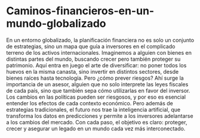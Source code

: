 # Caminos-financieros-en-un-mundo-globalizado
En un entorno globalizado, la planificación financiera no es solo un conjunto de estrategias, sino un mapa que guía a inversores en el complicado terreno de los activos internacionales. Imaginemos a alguien con bienes en distintas partes del mundo, buscando crecer pero también proteger su patrimonio. Aquí entra en juego el arte de diversificar: no poner todos los huevos en la misma canasta, sino invertir en distintos sectores, desde bienes raíces hasta tecnología. Pero ¿cómo prever riesgos? Ahí surge la importancia de un asesor, alguien que no solo interprete las leyes fiscales de cada país, sino que también sepa cómo utilizarlas en favor del inversor. Los cambios en las políticas pueden ser riesgosos, y por eso es esencial entender los efectos de cada contexto económico. Pero además de estrategias tradicionales, el futuro nos trae la inteligencia artificial, que transforma los datos en predicciones y permite a los inversores adelantarse a los cambios del mercado. Con cada paso, el objetivo es claro: proteger, crecer y asegurar un legado en un mundo cada vez más interconectado.
